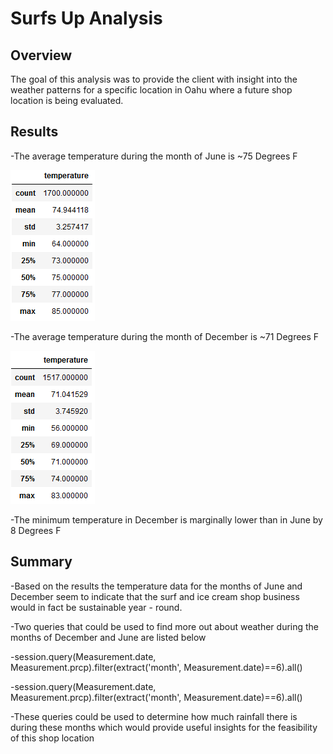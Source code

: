 # Surfs Up Analysis

## Overview

The goal of this analysis was to provide the client with insight into the weather patterns for a specific location in Oahu where a future shop location is being evaluated.


## Results

-The average temperature during the month of June is ~75 Degrees F

![June.png](https://github.com/crabrandoom/surfs_up/blob/main/June.PNG)

-The average temperature during the month of December is ~71 Degrees F

![December.png](https://github.com/crabrandoom/surfs_up/blob/main/December.PNG)

-The minimum temperature in December is marginally lower than in June by 8 Degrees F


## Summary


-Based on the results the temperature data for the months of June and December seem to indicate that the surf and ice cream shop business would in fact be sustainable year - round.

-Two queries that could be used to find more out about weather during the months of December and June are listed below

-session.query(Measurement.date, Measurement.prcp).filter(extract('month', Measurement.date)==6).all()

-session.query(Measurement.date, Measurement.prcp).filter(extract('month', Measurement.date)==6).all()

-These queries could be used to determine how much rainfall there is during these months which would provide useful insights for the feasibility of this shop location
